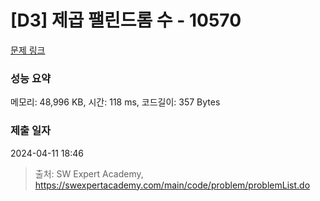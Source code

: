 # [D3] 제곱 팰린드롬 수 - 10570 

[문제 링크](https://swexpertacademy.com/main/code/problem/problemDetail.do?contestProbId=AXO72aaqPrcDFAXS) 

### 성능 요약

메모리: 48,996 KB, 시간: 118 ms, 코드길이: 357 Bytes

### 제출 일자

2024-04-11 18:46



> 출처: SW Expert Academy, https://swexpertacademy.com/main/code/problem/problemList.do
